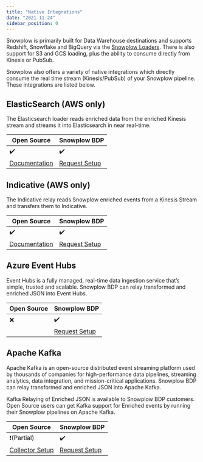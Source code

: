 ```yaml
---
title: "Native Integrations"
date: "2021-11-24"
sidebar_position: 0
---
```


Snowplow is primarily built for Data Warehouse destinations and supports Redshift, Snowflake and BigQuery via the [Snowplow Loaders](/docs/migrated/getting-started-on-snowplow-open-source/setup-snowplow-on-aws/setup-destinations/). There is also support for S3 and GCS loading, plus the ability to consume directly from Kinesis or PubSub.

Snowplow also offers a variety of native integrations which directly consume the real time stream (Kinesis/PubSub) of your Snowplow pipeline. These integrations are listed below.

## ElasticSearch (AWS only)

The Elasticsearch loader reads enriched data from the enriched Kinesis stream and streams it into Elasticsearch in near real-time.

| Open Source | Snowplow BDP |
| --- | --- |
| ✔️ | ✔️ |
| [Documentation](/docs/migrated/getting-started-on-snowplow-open-source/setup-snowplow-on-aws/setup-destinations/elastic/) | [Request Setup](https://console.snowplowanalytics.com/destinations/catalog) |

## Indicative (AWS only)

The Indicative relay reads Snowplow enriched events from a Kinesis Stream and transfers them to Indicative.

| Open Source | Snowplow BDP |
| --- | --- |
| ✔️ | ✔️ |
| [Documentation](/docs/migrated/getting-started-on-snowplow-open-source/setup-snowplow-on-aws/setup-destinations/indicative/) | [Request Setup](https://console.snowplowanalytics.com/destinations/catalog) |

## Azure Event Hubs

Event Hubs is a fully managed, real-time data ingestion service that’s simple, trusted and scalable. Snowplow BDP can relay transformed and enriched JSON into Event Hubs.

| Open Source | Snowplow BDP |
| --- | --- |
| ❌ | ✔️ |
|  | [Request Setup](https://console.snowplowanalytics.com/destinations/catalog) |

## Apache Kafka

Apache Kafka is an open-source distributed event streaming platform used by thousands of companies for high-performance data pipelines, streaming analytics, data integration, and mission-critical applications. Snowplow BDP can relay transformed and enriched JSON into Apache Kafka.

Kafka Relaying of Enriched JSON is available to Snowplow BDP customers. Open Source users can get Kafka support for Enriched events by running their Snowplow pipelines on Apache Kafka.

| Open Source | Snowplow BDP |
| --- | --- |
| ❗(Partial) | ✔️ |
| [Collector Setup](/docs/migrated/pipeline-components-and-applications/stream-collector/setup/) | [Request Setup](https://console.snowplowanalytics.com/destinations/catalog) |
